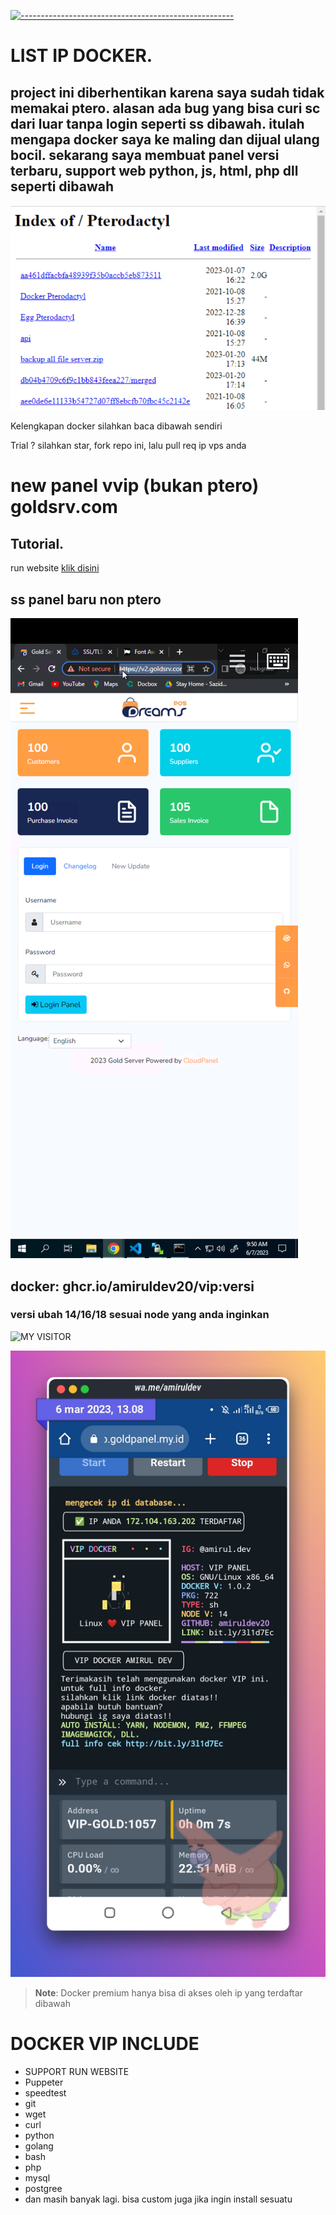 [![-----------------------------------------------------](https://raw.githubusercontent.com/andreasbm/readme/master/assets/lines/colored.png)](#table-of-contents)
# LIST IP DOCKER.
## project ini diberhentikan karena saya sudah tidak memakai ptero. alasan ada bug yang bisa curi sc dari luar tanpa login seperti ss dibawah. itulah mengapa docker saya ke maling dan dijual ulang bocil. sekarang saya membuat panel versi terbaru, support web python, js, html, php dll seperti dibawah

<img src="Screenshot_20230607-134836.png">

<p>Kelengkapan docker silahkan baca dibawah sendiri</p>
<p>Trial ? silahkan star, fork repo ini, lalu pull req ip vps anda</p>

# new panel vvip (bukan ptero) goldsrv.com

## Tutorial.
run website [klik disini](https://github.com/amiruldev20/ippanel/blob/main/TUTOR-RUN-WEBSITE.txt)

## ss panel baru non ptero
<img src="Screenshot_20230607-085043.png">

## docker: ghcr.io/amiruldev20/vip:versi
### versi ubah 14/16/18 sesuai node yang anda inginkan
 
 <p align="center">

![MY VISITOR](https://komarev.com/ghpvc/?username=amiruldev20&color=green)

<img width="" src="new.jpg">
</p>

 > **Note**:  Docker premium hanya bisa di akses oleh ip yang terdaftar dibawah
 
 # DOCKER VIP INCLUDE
 - SUPPORT RUN WEBSITE
 - Puppeter
 - speedtest
 - git
 - wget
 - curl
 - python
 - golang
 - bash
 - php
 - mysql
 - postgree
 - dan masih banyak lagi.
 bisa custom juga jika ingin install sesuatu

